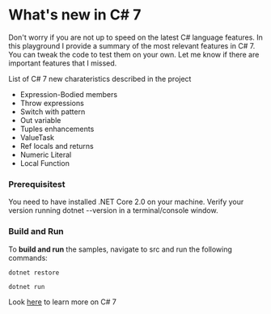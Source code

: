 What's new in C# 7
===

Don't worry if you are not up to speed on the latest C# language features. In this playground I provide a summary of the most relevant features in C# 7. You can tweak the code to test them on your own.
Let me know if there are important features that I missed.

List of C# 7 new charateristics described in the project

- Expression-Bodied members
- Throw expressions
- Switch with pattern
- Out variable
- Tuples enhancements
- ValueTask
- Ref locals and returns
- Numeric Literal
- Local Function

### Prerequisitest

You need to have installed .NET Core 2.0 on your machine.
Verify your version running dotnet --version in a terminal/console window.

### Build and Run

To __build and run__ the samples, navigate to src and run the following commands:
```
dotnet restore

dotnet run
```

Look [here](https://docs.microsoft.com/en-us/dotnet/csharp/whats-new/csharp-7#pattern-matching) to learn more on C# 7 
